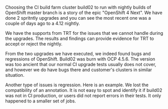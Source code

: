 Choosing the CI build farm cluster build02 to run with nightly builds of OpenShift master branch is a story of the epic "OpenShift 4 Next".
We have done 2 spritntly upgrades and you can see the most recent one was a couple of days ago to a 4.12 nightly.

We have the supports from TRT for the issues that we cannot handle during the upgrades.
The results and findings can provide evidence for TRT to accept or reject the nightly.

From the two upgrades we have executed, we indeed found bugs and regressions of OpenShift.
Build02 was burn with OCP 4.5.6. The version was too ancient that our normal CI upgrade tests usually does not cover, and however we do have bugs there and customer's clusters in similar situation.

Another type of issues is regression.
Here is an example. We lost the compatibility of an annotation.
It is not easy to spot and identify it if build02 was not in CI production, or users did not report errors in their tests.
It only happened to a smaller set of jobs.

